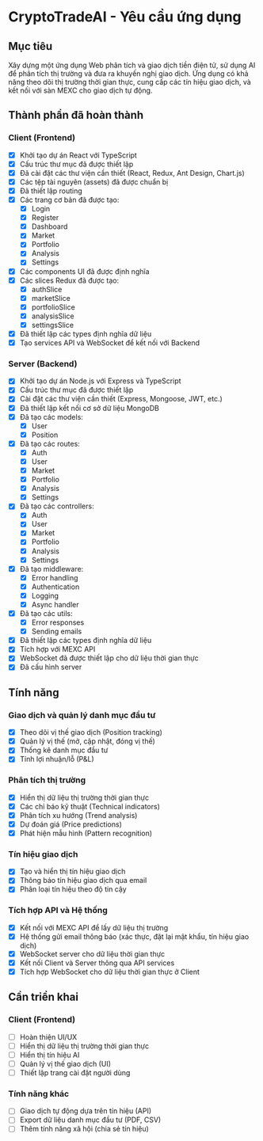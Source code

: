 # CryptoTradeAI - Yêu cầu ứng dụng

## Mục tiêu
Xây dựng một ứng dụng Web phân tích và giao dịch tiền điện tử, sử dụng AI để phân tích thị trường và đưa ra khuyến nghị giao dịch. Ứng dụng có khả năng theo dõi thị trường thời gian thực, cung cấp các tín hiệu giao dịch, và kết nối với sàn MEXC cho giao dịch tự động.

## Thành phần đã hoàn thành

### Client (Frontend)
- [x] Khởi tạo dự án React với TypeScript
- [x] Cấu trúc thư mục đã được thiết lập
- [x] Đã cài đặt các thư viện cần thiết (React, Redux, Ant Design, Chart.js)
- [x] Các tệp tài nguyên (assets) đã được chuẩn bị
- [x] Đã thiết lập routing
- [x] Các trang cơ bản đã được tạo:
  - [x] Login
  - [x] Register
  - [x] Dashboard
  - [x] Market
  - [x] Portfolio
  - [x] Analysis
  - [x] Settings
- [x] Các components UI đã được định nghĩa
- [x] Các slices Redux đã được tạo:
  - [x] authSlice
  - [x] marketSlice
  - [x] portfolioSlice
  - [x] analysisSlice
  - [x] settingsSlice
- [x] Đã thiết lập các types định nghĩa dữ liệu
- [x] Tạo services API và WebSocket để kết nối với Backend

### Server (Backend)
- [x] Khởi tạo dự án Node.js với Express và TypeScript
- [x] Cấu trúc thư mục đã được thiết lập
- [x] Cài đặt các thư viện cần thiết (Express, Mongoose, JWT, etc.)
- [x] Đã thiết lập kết nối cơ sở dữ liệu MongoDB
- [x] Đã tạo các models:
  - [x] User
  - [x] Position
- [x] Đã tạo các routes:
  - [x] Auth
  - [x] User
  - [x] Market
  - [x] Portfolio
  - [x] Analysis
  - [x] Settings
- [x] Đã tạo các controllers:
  - [x] Auth
  - [x] User
  - [x] Market
  - [x] Portfolio
  - [x] Analysis
  - [x] Settings
- [x] Đã tạo middleware:
  - [x] Error handling
  - [x] Authentication
  - [x] Logging
  - [x] Async handler
- [x] Đã tạo các utils:
  - [x] Error responses
  - [x] Sending emails
- [x] Đã thiết lập các types định nghĩa dữ liệu
- [x] Tích hợp với MEXC API
- [x] WebSocket đã được thiết lập cho dữ liệu thời gian thực
- [x] Đã cấu hình server

## Tính năng

### Giao dịch và quản lý danh mục đầu tư
- [x] Theo dõi vị thế giao dịch (Position tracking)
- [x] Quản lý vị thế (mở, cập nhật, đóng vị thế)
- [x] Thống kê danh mục đầu tư
- [x] Tính lợi nhuận/lỗ (P&L)

### Phân tích thị trường
- [x] Hiển thị dữ liệu thị trường thời gian thực
- [x] Các chỉ báo kỹ thuật (Technical indicators)
- [x] Phân tích xu hướng (Trend analysis)
- [x] Dự đoán giá (Price predictions)
- [x] Phát hiện mẫu hình (Pattern recognition)

### Tín hiệu giao dịch
- [x] Tạo và hiển thị tín hiệu giao dịch
- [x] Thông báo tín hiệu giao dịch qua email
- [x] Phân loại tín hiệu theo độ tin cậy

### Tích hợp API và Hệ thống
- [x] Kết nối với MEXC API để lấy dữ liệu thị trường
- [x] Hệ thống gửi email thông báo (xác thực, đặt lại mật khẩu, tín hiệu giao dịch)
- [x] WebSocket server cho dữ liệu thời gian thực
- [x] Kết nối Client và Server thông qua API services
- [x] Tích hợp WebSocket cho dữ liệu thời gian thực ở Client

## Cần triển khai

### Client (Frontend)
- [ ] Hoàn thiện UI/UX
- [ ] Hiển thị dữ liệu thị trường thời gian thực
- [ ] Hiển thị tín hiệu AI
- [ ] Quản lý vị thế giao dịch (UI)
- [ ] Thiết lập trang cài đặt người dùng

### Tính năng khác
- [ ] Giao dịch tự động dựa trên tín hiệu (API)
- [ ] Export dữ liệu danh mục đầu tư (PDF, CSV)
- [ ] Thêm tính năng xã hội (chia sẻ tín hiệu)
